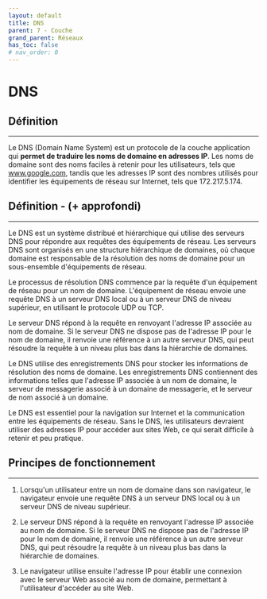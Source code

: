 ```yaml
---
layout: default
title: DNS
parent: 7 - Couche
grand_parent: Réseaux
has_toc: false
# nav_order: 0
---
```


# DNS

## Définition

---

Le DNS (Domain Name System) est un protocole de la couche application qui <b>permet de traduire les noms de domaine en adresses IP</b>. Les noms de domaine sont des noms faciles à retenir pour les utilisateurs, tels que www.google.com, tandis que les adresses IP sont des nombres utilisés pour identifier les équipements de réseau sur Internet, tels que 172.217.5.174.

## Définition - (+ approfondi)

---

Le DNS est un système distribué et hiérarchique qui utilise des serveurs DNS pour répondre aux requêtes des équipements de réseau. Les serveurs DNS sont organisés en une structure hiérarchique de domaines, où chaque domaine est responsable de la résolution des noms de domaine pour un sous-ensemble d'équipements de réseau.

Le processus de résolution DNS commence par la requête d'un équipement de réseau pour un nom de domaine. L'équipement de réseau envoie une requête DNS à un serveur DNS local ou à un serveur DNS de niveau supérieur, en utilisant le protocole UDP ou TCP.

Le serveur DNS répond à la requête en renvoyant l'adresse IP associée au nom de domaine. Si le serveur DNS ne dispose pas de l'adresse IP pour le nom de domaine, il renvoie une référence à un autre serveur DNS, qui peut résoudre la requête à un niveau plus bas dans la hiérarchie de domaines.

Le DNS utilise des enregistrements DNS pour stocker les informations de résolution des noms de domaine. Les enregistrements DNS contiennent des informations telles que l'adresse IP associée à un nom de domaine, le serveur de messagerie associé à un domaine de messagerie, et le serveur de nom associé à un domaine.

Le DNS est essentiel pour la navigation sur Internet et la communication entre les équipements de réseau. Sans le DNS, les utilisateurs devraient utiliser des adresses IP pour accéder aux sites Web, ce qui serait difficile à retenir et peu pratique.

## Principes de fonctionnement

---

1. Lorsqu'un utilisateur entre un nom de domaine dans son navigateur, le navigateur envoie une requête DNS à un serveur DNS local ou à un serveur DNS de niveau supérieur.

2. Le serveur DNS répond à la requête en renvoyant l'adresse IP associée au nom de domaine. Si le serveur DNS ne dispose pas de l'adresse IP pour le nom de domaine, il renvoie une référence à un autre serveur DNS, qui peut résoudre la requête à un niveau plus bas dans la hiérarchie de domaines.

3. Le navigateur utilise ensuite l'adresse IP pour établir une connexion avec le serveur Web associé au nom de domaine, permettant à l'utilisateur d'accéder au site Web.
